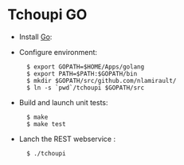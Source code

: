 # Tchoupi GO

* Install [Go](http://golang.org):

* Configure environment:

        $ export GOPATH=$HOME/Apps/golang
		$ export PATH=$PATH:$GOPATH/bin
		$ mkdir $GOPATH/src/github.com/nlamirault/
		$ ln -s `pwd`/tchoupi $GOPATH/src

* Build and launch unit tests:

        $ make
		$ make test

* Lanch the REST webservice :

        $ ./tchoupi
